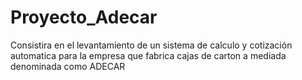 # Proyecto_Adecar
Consistira en el levantamiento de un sistema de calculo y cotización automatica para la empresa que fabrica cajas de carton a mediada denominada como ADECAR
